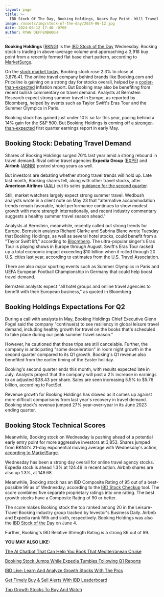 ```yaml
---
layout: page
title: >-
  IBD Stock Of The Day, Booking Holdings, Nears Buy Point. Will Travel Demand See 'Taylor Swift Lift'?
image: /assets/img/stock-of-the-day/2024-06-12.jpg
date: 2024-06-12 17:40 -0700
author: RYAN DEFFENBAUGH
---
```







**Booking Holdings** ([BKNG](https://research.investors.com/quote.aspx?symbol=BKNG)) is the [IBD Stock of the Day](https://www.investors.com/category/research/ibd-stock-of-the-day/) Wednesday. Booking stock is trading in above-average volume and approaching a 3,918 buy point from a recently formed flat base chart pattern, according to [MarketSurge](https://marketsurge.investors.com/mstool).




On the [stock market today](https://www.investors.com/news/stock-market-today-stock-market-news/?), Booking stock rose 2.3% to close at 3,876.41. The online travel company behind brands like Booking.com and Priceline is gaining on a strong day for stocks overall, helped by a [cooler-than-expected](https://www.investors.com/news/economy/cpi-inflation-may-fed-meeting-rate-cut-outlook-sp-500/) inflation report. But Booking may also be benefiting from recent bullish commentary on travel demand. Analysts at Bernstein Research expect strong summer travel in Europe, as reported by Bloomberg, helped by events such as Taylor Swift's Eras Tour and the Summer Olympics in Paris.


Booking stock has gained just under 10% so far this year, pacing behind a 14% gain for the S&P 500. But Booking Holdings is coming off a [stronger-than-expected](https://www.investors.com/news/technology/booking-stock-booking-holdings-q1-2024-bkng/) first quarter earnings report in early May.


Booking Stock: Debating Travel Demand
-------------------------------------


Shares of Booking Holdings surged 76% last year amid a strong rebound in travel demand. Rival online travel agencies **Expedia Group** ([EXPE](https://research.investors.com/quote.aspx?symbol=EXPE)) and **Airbnb** ([ABNB](https://research.investors.com/quote.aspx?symbol=ABNB)) posted strong years as well.


But investors are debating whether strong travel trends will hold up. Late last month, Booking shares fell, along with other travel stocks, after **American Airlines** ([AAL](https://research.investors.com/quote.aspx?symbol=AAL)) cut its sales [guidance for the second quarter](https://www.investors.com/news/american-airlines-cuts-outlook-aal-stock/).


Still, market watchers largely expect strong summer travel. Wedbush analysts wrote in a client note on May 23 that "alternative accommodation trends remain favorable, hotel performance continues to show modest growth with more strength internationally, and recent industry commentary suggests a healthy summer travel season ahead."


Analysts at Bernstein, meanwhile, recently called out strong trends for Europe. Bernstein analysts Richard Clarke and Sabrina Blanc wrote Tuesday that Booking Holdings, as well as several hotel stocks, could benefit from a "Taylor Swift lift," according to [Bloomberg](https://www.bloomberg.com/news/articles/2024-06-11/hotels-to-get-the-taylor-swift-lift-from-eras-tour-in-europe). The ultra-popular singer's Eras Tour is playing shows in Europe through August. Swift's Eras Tour racked up a total economic impact exceeding $10 billion when it rolled through 20 U.S. cities last year, according to estimates from the [U.S. Travel Association](https://www.ustravel.org/news/taylor-swift-impact-5-months-and-5-billion).


There are also major sporting events such as Summer Olympics in Paris and UEFA European Football Championship in Germany that could help boost travel demand.


Bernstein analysts expect "all hotel groups and online travel agencies to benefit with their European business," as quoted in Bloomberg.


Booking Holdings Expectations For Q2
------------------------------------


During a call with analysts in May, Booking Holdings Chief Executive Glenn Fogel said the company "continue(s) to see resiliency in global leisure travel demand, including healthy growth for travel on the books that's scheduled to take place during our peak summer travel season."


However, he cautioned that those trips are still cancelable. Further, the company is anticipating "some deceleration" in room night growth in the second quarter compared to its Q1 growth. Booking's Q1 revenue also benefited from the earlier timing of the Easter holiday.


Booking's second quarter ends this month, with results expected late in July. Analysts project that the company will post a 2% increase in earnings to an adjusted $38.43 per share. Sales are seen increasing 5.5% to $5.76 billion, according to FactSet.


Revenue growth for Booking Holdings has slowed as it comes up against more difficult comparisons from last year's recovery in travel demand. Booking stock's revenue jumped 27% year-over-year in its June 2023 ending quarter.


Booking Stock Technical Scores
------------------------------


Meanwhile, Booking stock on Wednesday is pushing ahead of a potential early entry point for more aggressive investors at 3,853. Shares jumped from BKNG's 21-day exponential moving average with Wednesday's action, [according to MarketSurge](https://marketsurge.investors.com/?src=A012BF).


Wednesday has been a strong day overall for online travel agency stocks. Expedia stock is ahead 1.3% at 124.49 in recent action. Airbnb shares are also up 1.3%, at 149.68.


Meanwhile, Booking stock has an IBD Composite Rating of 95 out of a best-possible 99 as of Wednesday, according to the [IBD Stock Checkup](https://research.investors.com/stock-checkup/nasdaq-booking-holdings-bkng.aspx) tool. The score combines five separate proprietary ratings into one rating. The best growth stocks have a Composite Rating of 90 or better.


The score makes Booking stock the top ranked among 20 in the Leisure-Travel Booking industry group tracked by Investor's Business Daily. Airbnb and Expedia rank fifth and sixth, respectively. Booking Holdings was also the [IBD Stock of the Day](https://www.investors.com/category/research/ibd-stock-of-the-day/) on June 4.


Further, Booking's IBD Relative Strength Rating is a strong 86 out of 99.


**YOU MAY ALSO LIKE:**


[The AI Chatbot That Can Help You Book That Mediterranean Cruise](https://www.investors.com/news/technology/travel-ai-chatgpt-booking-holdings-expedia/)


[Booking Stock Jumps While Expedia Tumbles Following Q1 Reports](https://www.investors.com/news/technology/booking-stock-booking-holdings-q1-2024-bkng/)


[IBD Live: Learn And Analyze Growth Stocks With The Pros](https://shop.investors.com/offer/splashresponsive.aspx?id=IBD-Live&intcode=icmhpbrdcstmsg|cms|ibdlive|2019|11|ibdlive|na|707596&src=A00387A)


[Get Timely Buy & Sell Alerts With IBD Leaderboard](https://www.investors.com/product/leaderboard/?artProdLink=Leaderboard)


[Top Growth Stocks To Buy And Watch](https://www.investors.com/stock-lists/stocks-to-watch-top-rated-ipos-big-caps-and-growth-stocks/)




